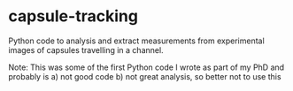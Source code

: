 # capsule-tracking
Python code to analysis and extract measurements from experimental images of capsules travelling in a channel.

Note: This was some of the first Python code I wrote as part of my PhD and probably is a) not good code b) not great analysis, so better not to use this
